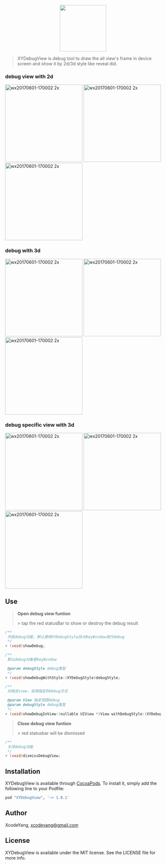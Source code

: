 <p align="center"><img width="150" src ="https://user-images.githubusercontent.com/9360037/34412301-5c2cf4fe-ec17-11e7-8f1b-f487b4cd6218.png"/></p>

> XYDebugView is debug tool to draw the all view's frame in device screen and show it by 2d/3d style like reveal did.

### debug view with 2d

<img width="250" alt="wx20170601-170002 2x" src="https://user-images.githubusercontent.com/9360037/34407789-45fd3d5e-ebfb-11e7-91ca-71eefd1fc97c.png"> <img width="250" alt="wx20170601-170002 2x" src="https://user-images.githubusercontent.com/9360037/34407791-469feae0-ebfb-11e7-8ac1-6f6c4aee9c91.png"> <img width="250" alt="wx20170601-170002 2x" src="https://user-images.githubusercontent.com/9360037/34407792-46d402ee-ebfb-11e7-8776-5e11c6564cbe.png">

### debug with 3d

<img width="250" alt="wx20170601-170002 2x" src="https://user-images.githubusercontent.com/9360037/34407800-480a2ee0-ebfb-11e7-9ccf-7e945ca5d88d.png"> <img width="250" alt="wx20170601-170002 2x" src="https://user-images.githubusercontent.com/9360037/34407803-4874991a-ebfb-11e7-9a84-c59e0a220077.png"> <img width="250" alt="wx20170601-170002 2x" src="https://user-images.githubusercontent.com/9360037/34407806-4910dc1c-ebfb-11e7-9adb-a1360ea617ed.png">

### debug specific view with 3d

<img width="250" alt="wx20170601-170002 2x" src="https://user-images.githubusercontent.com/9360037/34407793-4707e82a-ebfb-11e7-83c0-104e88a087b7.png"> <img width="250" alt="wx20170601-170002 2x" src="https://user-images.githubusercontent.com/9360037/34407795-4739fd38-ebfb-11e7-9722-318268ce73e1.png"> <img width="250" alt="wx20170601-170002 2x" src="https://user-images.githubusercontent.com/9360037/34407805-48dc4c5e-ebfb-11e7-9dd7-5768d6976f29.png">


## Use

> **Open debug view funtion**
> 
> \> tap the red statusBar to show or destroy the debug result

```objective-c
/**
 开启debug功能，默认使用XYDebugStyle2D对keyWindow进行debug
 */
+ (void)showDebug;

/**
 默认debug对象是keyWindow

 @param debugStyle debug类型
 */
+ (void)showDebugWithStyle:(XYDebugStyle)debugStyle;

/**
 对指定view，采用指定的debug方式

 @param View 指定视图debug
 @param debugStyle debug类型
 */
+ (void)showDebugInView:(nullable UIView *)View withDebugStyle:(XYDebugStyle)debugStyle;
```

> **Close debug view funtion**
> 
> \> red statusbar will be dismissed 

```objective-c
/**
 关闭debug功能
 */
+ (void)dismissDebugView;
```

## Installation

XYDebugView is available through [CocoaPods](http://cocoapods.org). To install
it, simply add the following line to your Podfile:

```ruby
pod "XYDebugView", '~> 1.0.1'
```

## Author

XcodeYang, xcodeyang@gmail.com

## License

XYDebugView is available under the MIT license. See the LICENSE file for more info.
